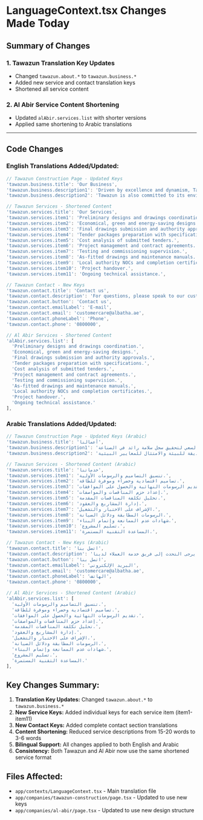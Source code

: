 # LanguageContext.tsx Changes Made Today

## Summary of Changes

### 1. Tawazun Translation Key Updates
- Changed `tawazun.about.*` to `tawazun.business.*`
- Added new service and contact translation keys
- Shortened all service content

### 2. Al Abir Service Content Shortening
- Updated `alAbir.services.list` with shorter versions
- Applied same shortening to Arabic translations

---

## Code Changes

### English Translations Added/Updated:

```javascript
// Tawazun Construction Page - Updated Keys
'tawazun.business.title': 'Our Business',
'tawazun.business.description1': 'Driven by excellence and dynamism, Tawazun aims to be the preferred choice for quality projects, timely delivery and value-added services. We focus on innovation and using state-of-the-art methods and materials to enhance productivity and cost effectiveness. This is complemented by the continual development of staff competencies and the pursuit of the industry\'s leading safety record.',
'tawazun.business.description2': 'Tawazun is also committed to its environmental responsibilities and to mitigating the impacts arising from its activities. This includes the use of the latest eco-friendly concrete technology and compliance with environmental standards.',

// Tawazun Services - Shortened Content
'tawazun.services.title': 'Our Services',
'tawazun.services.item1': 'Preliminary designs and drawings coordination.',
'tawazun.services.item2': 'Economical, green and energy-saving designs.',
'tawazun.services.item3': 'Final drawings submission and authority approvals.',
'tawazun.services.item4': 'Tender packages preparation with specifications.',
'tawazun.services.item5': 'Cost analysis of submitted tenders.',
'tawazun.services.item6': 'Project management and contract agreements.',
'tawazun.services.item7': 'Testing and commissioning supervision.',
'tawazun.services.item8': 'As-fitted drawings and maintenance manuals.',
'tawazun.services.item9': 'Local authority NOCs and completion certificates.',
'tawazun.services.item10': 'Project handover.',
'tawazun.services.item11': 'Ongoing technical assistance.',

// Tawazun Contact - New Keys
'tawazun.contact.title': 'Contact us',
'tawazun.contact.description': 'For questions, please speak to our customer service team.',
'tawazun.contact.button': 'Contact us',
'tawazun.contact.emailLabel': 'E-mail',
'tawazun.contact.email': 'customercare@albatha.ae',
'tawazun.contact.phoneLabel': 'Phone',
'tawazun.contact.phone': '0800000',

// Al Abir Services - Shortened Content
'alAbir.services.list': [
  'Preliminary designs and drawings coordination.',
  'Economical, green and energy-saving designs.',
  'Final drawings submission and authority approvals.',
  'Tender packages preparation with specifications.',
  'Cost analysis of submitted tenders.',
  'Project management and contract agreements.',
  'Testing and commissioning supervision.',
  'As-fitted drawings and maintenance manuals.',
  'Local authority NOCs and completion certificates.',
  'Project handover.',
  'Ongoing technical assistance.'
],
```

### Arabic Translations Added/Updated:

```javascript
// Tawazun Construction Page - Updated Keys (Arabic)
'tawazun.business.title': 'أعمالنا',
'tawazun.business.description1': 'مدفوعة بالتميز والديناميكية، تهدف تواازن إلى أن تكون الخيار المفضل للمشاريع عالية الجودة والتسليم في الوقت المحدد والخدمات المضافة. نركز على الابتكار واستخدام أحدث الطرق والمواد لتعزيز الإنتاجية والفعالية من حيث التكلفة. هذا مكمل بالتطوير المستمر لكفاءات الموظفين والسعي لتحقيق سجل سلامة رائد في الصناعة.',
'tawazun.business.description2': 'تواازن ملتزمة أيضاً بمسؤولياتها البيئية والتخفيف من الآثار الناشئة عن أنشطتها. يشمل ذلك استخدام أحدث تقنيات الخرسانة الصديقة للبيئة والامتثال للمعايير البيئية.',

// Tawazun Services - Shortened Content (Arabic)
'tawazun.services.title': 'خدماتنا',
'tawazun.services.item1': 'تنسيق التصاميم والرسومات الأولية.',
'tawazun.services.item2': 'تصاميم اقتصادية وخضراء وموفرة للطاقة.',
'tawazun.services.item3': 'تقديم الرسومات النهائية والحصول على الموافقات.',
'tawazun.services.item4': 'إعداد حزم المناقصات والمواصفات.',
'tawazun.services.item5': 'تحليل تكلفة المناقصات المقدمة.',
'tawazun.services.item6': 'إدارة المشاريع والعقود.',
'tawazun.services.item7': 'الإشراف على الاختبار والتشغيل.',
'tawazun.services.item8': 'الرسومات المطابقة ودلائل الصيانة.',
'tawazun.services.item9': 'شهادات عدم الممانعة وإتمام البناء.',
'tawazun.services.item10': 'تسليم المشروع.',
'tawazun.services.item11': 'المساعدة التقنية المستمرة.',

// Tawazun Contact - New Keys (Arabic)
'tawazun.contact.title': 'اتصل بنا',
'tawazun.contact.description': 'للأسئلة، يرجى التحدث إلى فريق خدمة العملاء لدينا.',
'tawazun.contact.button': 'اتصل بنا',
'tawazun.contact.emailLabel': 'البريد الإلكتروني',
'tawazun.contact.email': 'customercare@albatha.ae',
'tawazun.contact.phoneLabel': 'الهاتف',
'tawazun.contact.phone': '0800000',

// Al Abir Services - Shortened Content (Arabic)
'alAbir.services.list': [
  'تنسيق التصاميم والرسومات الأولية.',
  'تصاميم اقتصادية وخضراء وموفرة للطاقة.',
  'تقديم الرسومات النهائية والحصول على الموافقات.',
  'إعداد حزم المناقصات والمواصفات.',
  'تحليل تكلفة المناقصات المقدمة.',
  'إدارة المشاريع والعقود.',
  'الإشراف على الاختبار والتشغيل.',
  'الرسومات المطابقة ودلائل الصيانة.',
  'شهادات عدم الممانعة وإتمام البناء.',
  'تسليم المشروع.',
  'المساعدة التقنية المستمرة.'
],
```

## Key Changes Summary:

1. **Translation Key Updates:** Changed `tawazun.about.*` to `tawazun.business.*`
2. **New Service Keys:** Added individual keys for each service item (item1-item11)
3. **New Contact Keys:** Added complete contact section translations
4. **Content Shortening:** Reduced service descriptions from 15-20 words to 3-6 words
5. **Bilingual Support:** All changes applied to both English and Arabic
6. **Consistency:** Both Tawazun and Al Abir now use the same shortened service format

## Files Affected:
- `app/contexts/LanguageContext.tsx` - Main translation file
- `app/companies/tawazun-construction/page.tsx` - Updated to use new keys
- `app/companies/al-abir/page.tsx` - Updated to use new design structure
